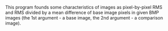 This program founds some characteristics of images as pixel-by-pixel RMS and RMS divided by a mean difference of base image pixels in given BMP images (the 1st argument - a base image, the 2nd argument - a comparison image).
